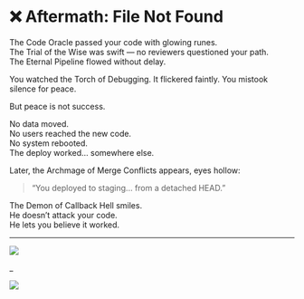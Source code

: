 # ❌ Aftermath: File Not Found

The Code Oracle passed your code with glowing runes.  
The Trial of the Wise was swift — no reviewers questioned your path.  
The Eternal Pipeline flowed without delay.

You watched the Torch of Debugging. It flickered faintly. You mistook silence for peace.

But peace is not success.

No data moved.  
No users reached the new code.  
No system rebooted.  
The deploy worked… somewhere else.

Later, the Archmage of Merge Conflicts appears, eyes hollow:

> “You deployed to staging... from a detached HEAD.”

The Demon of Callback Hell smiles.  
He doesn’t attack your code.  
He lets you believe it worked.

---

<a href="../../glossary.md">
  <img src="https://img.shields.io/badge/Consult%20the%20DevLore%20Glossary-5dade2?style=for-the-badge"/>
</a>

_

<a href="../../start-game.md">
  <img src="https://img.shields.io/badge/The%20path%20was%20valid.%20The%20target%20was%20not.%20Retry-slategray?style=for-the-badge"/>
</a>
